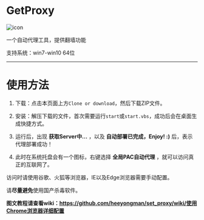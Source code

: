 # GetProxy

![icon](https://github.com/heeyongman/-/blob/master/set_proxy_source/favicon-mac.ico)

一个自动代理工具，提供翻墙功能

支持系统：win7-win10 64位

---

# 使用方法
1. 下载：点击本页面上方`Clone or download`，然后下载ZIP文件。

2. 安装：解压下载的文件，首次需要运行`start`或`start.vbs`，成功后会在桌面生成快捷方式。

3. 运行后，出现 **获取Server中...** ，以及 **自动部署已完成，Enjoy! :)** 后，表示代理部署成功！

4. 此时在系统托盘会有一个图标，右键选择 **全局PAC自动代理** ，就可以访问真正的互联网了。

访问时请使用谷歌、火狐等浏览器，IE以及Edge浏览器需要手动配置。

请**尽量避免**使用国产杀毒软件。

**图文教程请查看wiki：<a href="https://github.com/heeyongman/set_proxy/wiki/使用Chrome浏览器详细配置" target="_blank">https://github.com/heeyongman/set_proxy/wiki/使用Chrome浏览器详细配置</a>**
